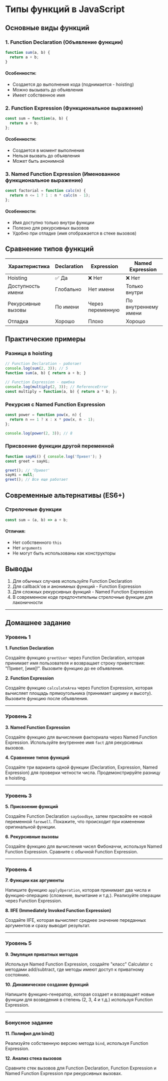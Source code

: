 # Типы функций в JavaScript

## Основные виды функций

### 1. Function Declaration (Объявление функции)

```javascript
function sum(a, b) {
  return a + b;
}
```

#### Особенности:
- Создается до выполнения кода (поднимается - hoisting)
- Можно вызывать до объявления
- Имеет собственное имя

### 2. Function Expression (Функциональное выражение)

```javascript
const sum = function(a, b) {
  return a + b;
};
```

#### Особенности:
- Создается в момент выполнения
- Нельзя вызвать до объявления
- Может быть анонимной

### 3. Named Function Expression (Именованное функциональное выражение)

```javascript
const factorial = function calc(n) {
  return n <= 1 ? 1 : n * calc(n - 1);
};
```

#### Особенности:
- Имя доступно только внутри функции
- Полезно для рекурсивных вызовов
- Удобно при отладке (имя отображается в стеке вызовов)

## Сравнение типов функций

| Характеристика | Declaration | Expression | Named Expression |
|----------------|-------------|------------|------------------|
| Hoisting | ✅ Да | ❌ Нет | ❌ Нет |
| Доступность имени | Глобально | Нет имени | Только внутри |
| Рекурсивные вызовы | По имени | Через переменную | По внутреннему имени |
| Отладка | Хорошо | Плохо | Хорошо |

## Практические примеры

### Разница в hoisting

```javascript
// Function Declaration - работает
console.log(sum(2, 3)); // 5
function sum(a, b) { return a + b; }

// Function Expression - ошибка
console.log(multiply(2, 3)); // ReferenceError
const multiply = function(a, b) { return a * b; };
```

### Рекурсия с Named Function Expression

```javascript
const power = function pow(x, n) {
  return n == 1 ? x : x * pow(x, n - 1);
};

console.log(power(2, 3)); // 8
```

### Присвоение функции другой переменной

```javascript
function sayHi() { console.log('Привет'); }
const greet = sayHi;

greet(); // 'Привет'
sayHi = null;
greet(); // Все еще работает
```

## Современные альтернативы (ES6+)

### Стрелочные функции

```javascript
const sum = (a, b) => a + b;
```

#### Отличия:
- Нет собственного `this`
- Нет `arguments`
- Не могут быть использованы как конструкторы

## Выводы

1. Для обычных случаев используйте Function Declaration
2. Для callback'ов и анонимных функций - Function Expression
3. Для сложных рекурсивных функций - Named Function Expression
4. В современном коде предпочтительны стрелочные функции для лаконичности

----

## Домашнее задание

### Уровень 1
**1. Function Declaration**

Создайте функцию `greetUser` через Function Declaration, которая принимает имя пользователя и возвращает строку приветствия: "Привет, [имя]!". Вызовите функцию до ее объявления.

**2. Function Expression**

Создайте функцию `calculateArea` через Function Expression, которая вычисляет площадь прямоугольника (принимает ширину и высоту). Вызовите функцию после объявления.

----

### Уровень 2
**3. Named Function Expression**

Создайте функцию для вычисления факториала через Named Function Expression. Используйте внутреннее имя `fact` для рекурсивных вызовов.

**4. Сравнение типов функций**

Создайте три варианта одной функции (Declaration, Expression, Named Expression) для проверки четности числа. Продемонстрируйте разницу в hoisting.

----

### Уровень 3
**5. Присвоение функций**

Создайте Function Declaration `sayGoodbye`, затем присвойте ее новой переменной `farewell`. Покажите, что происходит при изменении оригинальной функции.

**6. Рекурсивные вызовы**

Создайте функцию для вычисления чисел Фибоначчи, используя Named Function Expression. Сравните с обычной Function Expression.

----

### Уровень 4
**7. Функции как аргументы**

Напишите функцию `applyOperation`, которая принимает два числа и функцию-операцию (сложение, вычитание и т.д.). Реализуйте операции через Function Expression.

**8. IIFE (Immediately Invoked Function Expression)**

Создайте IIFE, которая вычисляет среднее значение переданных аргументов и сразу выводит результат.

----

### Уровень 5
**9. Эмуляция приватных методов**

Используя Named Function Expression, создайте "класс" Calculator с методами add/subtract, где методы имеют доступ к приватному состоянию.

**10. Динамическое создание функций**

Напишите функцию-генератор, которая создает и возвращает новые функции для возведения в степень (2, 3, 4 и т.д.) используя Function Expression.

----

### Бонусное задание
**11. Полифил для bind()**

Реализуйте собственную версию метода `bind`, используя Function Expression.

**12. Анализ стека вызовов**

Сравните стек вызовов для Function Declaration, Function Expression и Named Function Expression при рекурсивных вызовах.
